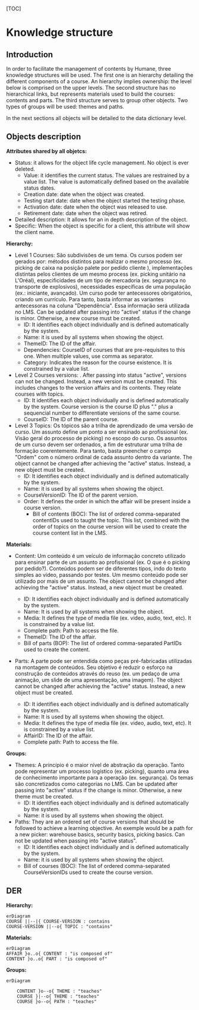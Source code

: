<script src="https://cdn.jsdelivr.net/npm/mermaid/dist/mermaid.min.js"></script>

[TOC]

# Knowledge structure

## Introduction

In order to facilitate the management of contents by Humane, three knowledge structures will be used. The first one is an hierarchy detailing the different components of a course. An hierarchy implies ownership: the level below is comprised on the upper levels. The second structure has no hierarchical links, but represents materials used to build the courses: contents and parts. The third structure serves to group other objects. Two types of groups will be used: themes and paths.

In the next sections all objects will be detailed to the data dictionary level.

## Objects description

**Attributes shared by all objetcs:**

- Status: it allows for the object life cycle management. No object is ever deleted.
	- Value: it identifies the current status. The values are restrained by a value list. The value is automatically defined based on the available status dates.
	- Creation date: date when the object was created.
	- Testing start date: date when the object started the testing phase.
	- Activation date: date when the object was released to use.
	- Retirement date: date when the object was retired.
- Detailed description: It allows for an in depth description of the object.
- Specific: When the object is specific for a client, this attribute will show the client name.

**Hierarchy:**

- Level 1 Courses: São subdivisões de um tema. Os cursos podem ser gerados por: métodos distintos para realizar o mesmo processo (ex. picking de caixa na posição palete por pedido cliente ), implementações distintas pelos clientes de um mesmo process (ex. picking unitário na L'Oréal), especificidades de um tipo de mercadoria (ex. segurança no transporte de explosivos), necessidades específicas de uma população (ex.: iniciante, avançado). Um curso pode ter antecessores obrigatórios, criando um currículo. Para tanto, basta informar as variantes antecessoras na coluna "Dependência". Essa informação será utilizada no LMS. Can be updated after passing into "active" status if the change is minor. Otherwise, a new course must be created.
	- ID: It identifies each object individually and is defined automatically by the system.
	- Name: it is used by all systems when showing the object.
	- ThemeID: The ID of the affair.
	- Dependencies: CourseID of courses that are pre-requisites to this one. When multiple values, use comma as separator.
	- Category: Indicates the reason for the course existence. It is constrained by a value list.
- Level 2 Courses versions: . After passing into status "active", versions can not be changed. Instead, a new version must be created. This includes changes to the version affairs and its contents. They relate courses with topics.
	- ID: It identifies each object individually and is defined automatically by the system. Course version is the course ID plus "." plus a sequencial number to differentiate versions of the same course.
	- CourseID: The ID of the parent course.
- Level 3 Topics: Os tópicos são a trilha de aprendizado de uma versão de curso. Um assunto define um ponto a ser ensinado ao profissional (ex. Visão geral do processo de picking) no escopo do curso. Os assuntos de um curso devem ser ordenados, a fim de estruturar uma trilha de formação coerentemente. Para tanto, basta preencher o campo "Ordem" com o número ordinal de cada assunto dentro da variante. The object cannot be changed after achieving the "active" status. Instead, a new object must be created.
	- ID: It identifies each object individually and is defined automatically by the system.
	- Name: it is used by all systems when showing the object.
	- CourseVersionID: The ID of the parent version.
	- Order: It defines the order in which the affair will be present inside a course version.
	    - Bill of contents (BOC): The list of ordered comma-separated contentIDs used to taught the topic. This list, combined with the order of topics on the course version will be used to create the course content list in the LMS.

**Materials:**

- Content: Um conteúdo é um veículo de informação concreto utilizado para ensinar parte de um assunto ao profissional (ex. O que é o picking por pedido?). Conteúdos podem ser de diferentes tipos, indo do texto simples ao vídeo, passando por testes. Um mesmo conteúdo pode ser utilizado por mais de um assunto. The object cannot be changed after achieving the "active" status. Instead, a new object must be created.
	- ID: It identifies each object individually and is defined automatically by the system.
	- Name: It is used by all systems when showing the object.
	- Media: It defines the type of media file (ex. video, audio, text, etc). It is constrained by a value list.
	- Complete path: Path to access the file.
	- ThemeID: The ID of the affair.
	- Bill of parts (BOP): The list of ordered comma-separated PartIDs used to create the content.
	
- Parts: A parte pode ser entendida como peças pré-fabricadas utilizadas na montagem de conteúdos. Seu objetivo é reduzir o esforço na construção de conteúdos através do reuso (ex. um pedaço de uma animação, um slide de uma apresentação, uma imagem). The object cannot be changed after achieving the "active" status. Instead, a new object must be created.
	- ID: It identifies each object individually and is defined automatically by the system.
	- Name: It is used by all systems when showing the object.
	- Media: It defines the type of media file (ex. video, audio, text, etc). It is constrained by a value list.
	- AffairID: The ID of the affair.
	- Complete path: Path to access the file.

**Groups:**

* Themes: A princípio é o maior nível de abstração da operação. Tanto pode representar um processo logístico (ex. picking), quanto uma área de conhecimento importante para a operação (ex. segurança). Os temas são concretizados como categorias no LMS. Can be updated after passing into "active" status if the change is minor. Otherwise, a new theme must be created.
    * ID: It identifies each object individually and is defined automatically by the system.
    * Name: it is used by all systems when showing the object.
* Paths: They are an ordered set of course versions that should be followed to achieve a learning objective. An exemple would be a path for a new picker: warehouse basics, security basics, picking basics. Can not be updated when passing into "active status".
    * ID: It identifies each object individually and is defined automatically by the system.
    * Name: it is used by all systems when showing the object.
    * Bill of courses (BOC): The list of ordered comma-separated CourseVersionIDs used to create the course version.

## DER

**Hierarchy:**

```mermaid
erDiagram
COURSE ||--|{ COURSE-VERSION : contains
COURSE-VERSION ||--o{ TOPIC : "contains"
```

**Materials:**

```mermaid
erDiagram
AFFAIR }o..o{ CONTENT : "is composed of"
CONTENT }o..o{ PART : "is composed of"
```

**Groups:**

```mermaid
erDiagram

	CONTENT }o--o{ THEME : "teaches"
	COURSE }|--o{ THEME : "teaches"
	COURSE }o--o{ PATH : "teaches"
